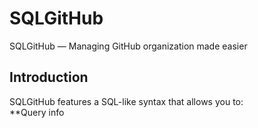 # SQLGitHub

SQLGitHub — Managing GitHub organization made easier


## Introduction

SQLGitHub features a SQL-like syntax that allows you to:   
**Query info